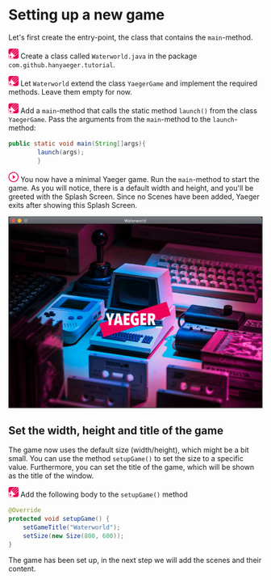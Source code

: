 # Setting up a new game

Let's first create the entry-point, the class that contains the `main`-method.

![Edit](images/edit.png) Create a class called `Waterworld.java` in the
package `com.github.hanyaeger.tutorial`.

![Edit](images/edit.png)  Let `Waterworld` extend the class `YaegerGame` and
implement the required methods. Leave them empty for now.

![Edit](images/edit.png) Add a `main`-method that calls the static
method `launch()` from the class `YaegerGame`. Pass the arguments from
the `main`-method to the `launch`-method:

```java
public static void main(String[]args){
        launch(args);
        }
```

![Run](images/play.png) You now have a minimal Yaeger game. Run the
`main`-method to start the game. As you will notice, there is a default width
and height, and you'll be greeted with the Splash Screen. Since no Scenes have
been added, Yaeger exits after showing this Splash Screen.

![Yaeger Splash Screen](images/game/splash.png)

## Set the width, height and title of the game

The game now uses the default size (width/height), which might be a bit small.
You can use the method `setupGame()` to set the size to a specific value.
Furthermore, you can set the title of the game, which will be shown as the title
of the window.

![Edit](images/edit.png) Add the following body to the `setupGame()` method

```java    
@Override
protected void setupGame() {
    setGameTitle("Waterworld");
    setSize(new Size(800, 600));
}
```

The game has been set up, in the next step we will add the scenes and their
content.
